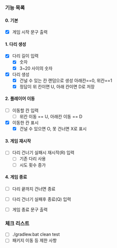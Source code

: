 ### 기능 목록
#### 0. 기본
 - [x] 게임 시작 문구 출력
#### 1. 다리 생성
 - [x] 다리 길이 입력
   - [x] 숫자
   - [x] 3~20 사이의 숫자
 - [x] 다리 생성
   - [x] 건널 수 있는 칸 랜덤으로 생성 아래칸==0, 위칸==1
   - [x] 정답이 위 칸이면 U, 아래 칸이면 D로 저장
#### 2. 플레이어 이동
 - [ ] 이동할 칸 입력
   - [ ] 위칸 이동 == U, 아래칸 이동 == D
 - [x] 이동한 칸 표시
   - [x] 건널 수 있으면 O, 못 건너면 X로 표시
#### 3. 게임 재시작
 - [ ] 다리 건너기 실패시 재시작(R) 입력
   - [ ] 기존 다리 사용
   - [ ] 시도 횟수 증가
#### 4. 게임 종료
 - [ ] 다리 끝까지 건너면 종료
 - [ ] 다리 건너기 실패후 종료(Q) 입력
 - [ ] 게임 종료 문구 출력


### 체크 리스트
 - [ ] ./gradlew.bat clean test
 - [ ] 패키지 이동 등 제한 사항